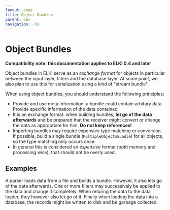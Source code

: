 ```yaml
---
layout: page
title: Object Bundles
parent: dev
navigation: -50
---
```


Object Bundles
==============

**Compatibility note: this documentation applies to ELKI 0.4 and later**

Object bundles in ELKI serve as an *exchange format* for objects in particular between the input layer, filters and the database layer. At some point, we also plan to use this for serialization using a kind of "stream bundle".

When using object bundles, you should understand the following principles:
 * Provide and use meta information: a bundle could contain arbitary data. Provide specific information of the data contained
 * It is an exchange format: when building bundles, **let go of the data afterwards** and be prepared that the receiver might convert or change the data as appropriate for him. **Do not keep references!**
 * Importing bundles may require expensive type matching or conversion. If possible, build a single bundle (`MultipleObjectsBundle`) for all objects, so the type matching only occurs once.
 * In general this is considered an *expensive* format (both memory and processing wise), that should not be overly used.

Examples
--------

A parser loads data from a file and builds a bundle. However, it also lets go of the data afterwards. One or more filters may successively be applied to the data and change it completely. When returing the data to the data loader, they however also let go of it. Finally when loading the data into a database, the records might be written to disk and be garbage collected.
